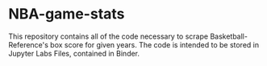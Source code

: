 # NBA-game-stats

This repository contains all of the code necessary to scrape Basketball-Reference's box score for given years.
The code is intended to be stored in Jupyter Labs Files, contained in Binder.
